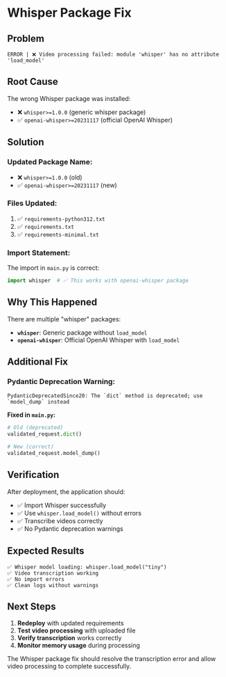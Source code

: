 # Whisper Package Fix

## **Problem**
```
ERROR | ❌ Video processing failed: module 'whisper' has no attribute 'load_model'
```

## **Root Cause**
The wrong Whisper package was installed:
- ❌ `whisper>=1.0.0` (generic whisper package)
- ✅ `openai-whisper>=20231117` (official OpenAI Whisper)

## **Solution**

### **Updated Package Name:**
- ❌ `whisper>=1.0.0` (old)
- ✅ `openai-whisper>=20231117` (new)

### **Files Updated:**
1. ✅ `requirements-python312.txt`
2. ✅ `requirements.txt`
3. ✅ `requirements-minimal.txt`

### **Import Statement:**
The import in `main.py` is correct:
```python
import whisper  # ✅ This works with openai-whisper package
```

## **Why This Happened**

There are multiple "whisper" packages:
- **`whisper`**: Generic package without `load_model`
- **`openai-whisper`**: Official OpenAI Whisper with `load_model`

## **Additional Fix**

### **Pydantic Deprecation Warning:**
```
PydanticDeprecatedSince20: The `dict` method is deprecated; use `model_dump` instead
```

**Fixed in `main.py`:**
```python
# Old (deprecated)
validated_request.dict()

# New (correct)
validated_request.model_dump()
```

## **Verification**

After deployment, the application should:
- ✅ Import Whisper successfully
- ✅ Use `whisper.load_model()` without errors
- ✅ Transcribe videos correctly
- ✅ No Pydantic deprecation warnings

## **Expected Results**

```
✅ Whisper model loading: whisper.load_model("tiny")
✅ Video transcription working
✅ No import errors
✅ Clean logs without warnings
```

## **Next Steps**

1. **Redeploy** with updated requirements
2. **Test video processing** with uploaded file
3. **Verify transcription** works correctly
4. **Monitor memory usage** during processing

The Whisper package fix should resolve the transcription error and allow video processing to complete successfully. 